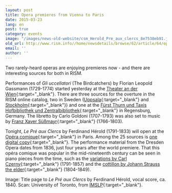 ```yaml
---
layout: post
title: Opera premieres from Vienna to Paris
date: 2015-03-23
lang: en
post: true
category: events
image: "/images/news-old-website/csm_Herold_Pre_aux_clercs_8e7538eb91.jpg"
old_url: http://www.rism.info//home/newsdetails/browse/62/article/64/opera-premieres-from-vienna-to-paris.html
email: ''
author: ''
---
```


Two rarely-heard operas are enjoying premieres now - and there are interesting sources for both in RISM.


Performances of _Gli uccellatori_ (The Birdcatchers) by Florian Leopold Gassmann (1729-1774) started yesterday at the [Theater an der Wien](http://www.theater-wien.at/index.php/de/uccellatori){:target="_blank"}. There are three sources for the overture in the RISM online catalog, two in Sweden ([Uppsala](https://opac.rism.info/search?id=190008764){:target="_blank"} and [Stockholm](https://opac.rism.info/search?id=190010758){:target="_blank"}) and one at the [Fürst Thurn und Taxis Hofbibliothek und Zentralbibliothek](https://opac.rism.info/search?id=450009515){:target="_blank"} in Regensburg, Germany. The libretto by Carlo Goldoni (1707-1793) was also set to music by [Franz Xaver Süßmayr](https://opac.rism.info/search?id=530003675){:target="_blank"} (1766-1803).


Tonight, _Le Pré aux Clercs_ by Ferdinand Hérold (1791-1833) will open at the [Opéra comique](http://www.opera-comique.com/fr/saisons/saison-2014-2015/mars-avril/pre-aux-clercs){:target="_blank"} in Paris. Among the 25 sources is [one digital copy](https://opac.rism.info/search?id=270001783){:target="_blank"}. The performance material from the Dresden Opera dates from 1836, just four years after the world premiere. That this opéra comique was popular in the mid-nineteenth century can be seen in piano pieces from the time, such as the [variations by Carl Czerny](https://opac.rism.info/search?id=454001940){:target="_blank"} (1791-1857) and the [cottillon by Johann Strauss the elder](https://opac.rism.info/search?id=550280611){:target="_blank"} (1804-1849).

Image: Title page to _Le Pré aux Clercs_ by Ferdinand Hérold, vocal score, ca. 1840. Scan: University of Toronto, from [IMSLP](http://imslp.org/wiki/Le_pr%C3%A9_aux_clercs_(H%C3%A9rold,_Ferdinand)){:target="_blank"}.

